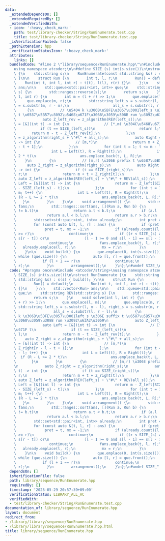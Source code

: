 ```yaml
---
data:
  _extendedDependsOn: []
  _extendedRequiredBy: []
  _extendedVerifiedWith:
  - icon: ':heavy_check_mark:'
    path: test/library-checker/String/RunEnumerate.test.cpp
    title: test/library-checker/String/RunEnumerate.test.cpp
  _isVerificationFailed: false
  _pathExtension: hpp
  _verificationStatusIcon: ':heavy_check_mark:'
  attributes:
    links: []
  bundledCode: "#line 2 \"library/sequence/RunEnumerate.hpp\"\n#include <atcoder/string>\n\
    using namespace atcoder;\n\n#define SIZE_(s) int(s.size())\n\nstruct RunEnumerate\
    \ {\n    std::string s;\n    RunEnumerate(const std::string &s) : s(s) { build();\
    \ }\n\n    struct Run {\n        int t, l, r;\n        Run() = default;\n    \
    \    Run(int t, int l, int r) : t(t), l(l), r(r) {}\n    };\n    std::vector<Run>\
    \ ans;\n\n    std::queue<std::pair<int, int>> que;\n    std::string REV(std::string\
    \ s) {\n        std::ranges::reverse(s);\n        return s;\n    }\n    void solve(int\
    \ l, int r) {\n        int m = (l + r) >> 1;\n        que.emplace(l, m);\n   \
    \     que.emplace(m, r);\n        std::string left_s = s.substr(l, m - l), right_s\
    \ = s.substr(m, r - m),\n                    all_s = s.substr(l, r - l);\n   \
    \     {\n            // \u5404 k \u306B\u5BFE\u3057\u3001left_s \u306E suffix\
    \ t \u6587\u5B57\u3092\u5468\u671F\u3068\u3059\u308B run \u3092\u63A2\u3059\n\
    \            auto Z_left_rev = z_algorithm(REV(left_s));\n            auto Left\
    \ = [&](int t) -> int {\n                // [*,m) \u304C\u5468\u671F t\n     \
    \           if (t == SIZE_(left_s))\n                    return l;\n         \
    \       return m - t - Z_left_rev[t];\n            };\n            auto Z_right\
    \ = z_algorithm(right_s + \"#\" + all_s);\n            auto Right = [&](int t)\
    \ -> int {\n                // [m,*)\n                return m + Z_right[r - l\
    \ - t + 1];\n            };\n            for (int t = 1; t <= m - l; t++) {\n\
    \                int L = Left(t), R = Right(t);\n                if (R - L >=\
    \ 2 * t)\n                    ans.emplace_back(t, L, R);\n            }\n    \
    \    }\n        {\n            // [m,r) \u306E prefix t \u6587\u5B57\n       \
    \     auto Z_right = z_algorithm(right_s);\n            auto Right = [&](int t)\
    \ -> int {\n                if (t == SIZE_(right_s))\n                    return\
    \ r;\n                return m + t + Z_right[t];\n            };\n           \
    \ auto Z_left = z_algorithm(REV(left_s) + \"#\" + REV(all_s));\n            auto\
    \ Left = [&](int t) -> int {\n                return m - Z_left[SIZE_(Z_left)\
    \ - SIZE_(left_s) - t];\n            };\n            for (int t = 1; t <= r -\
    \ m; t++) {\n                int L = Left(t), R = Right(t);\n                if\
    \ (R - L >= 2 * t)\n                    ans.emplace_back(t, L, R);\n         \
    \   }\n        }\n    }\n\n    void arrangement() {\n        std::vector<Run>\
    \ fans;\n        std::ranges::sort(ans, [](Run a, Run b) {\n            if (a.t\
    \ != b.t)\n                return a.t < b.t;\n            if (a.l != b.l)\n  \
    \              return a.l < b.l;\n            return a.r > b.r;\n        });\n\
    \        std::set<std::pair<int, int>> already;\n        int pret = -1, mx;\n\
    \        for (const auto &[t, l, r] : ans) {\n            if (pret != t)\n   \
    \             pret = t, mx = -1;\n            if (already.count({l, r}) || mx\
    \ >= r)\n                continue;\n            if ((r < SIZE_(s) and s[r] ==\
    \ s[r - t]) or\n                (l - 1 >= 0 and s[l - 1] == s[l - 1 + t]))\n \
    \               continue;\n            fans.emplace_back(t, l, r);\n         \
    \   already.emplace(l, r);\n            mx = r;\n        }\n        ans = fans;\n\
    \    }\n\n    void build() {\n        que.emplace(0, int(s.size()));\n       \
    \ while (que.size()) {\n            auto [l, r] = que.front();\n            que.pop();\n\
    \            if (l + 1 == r)\n                continue;\n            solve(l,\
    \ r);\n        }\n        arrangement();\n    }\n};\n#undef SIZE_\n"
  code: "#pragma once\n#include <atcoder/string>\nusing namespace atcoder;\n\n#define\
    \ SIZE_(s) int(s.size())\n\nstruct RunEnumerate {\n    std::string s;\n    RunEnumerate(const\
    \ std::string &s) : s(s) { build(); }\n\n    struct Run {\n        int t, l, r;\n\
    \        Run() = default;\n        Run(int t, int l, int r) : t(t), l(l), r(r)\
    \ {}\n    };\n    std::vector<Run> ans;\n\n    std::queue<std::pair<int, int>>\
    \ que;\n    std::string REV(std::string s) {\n        std::ranges::reverse(s);\n\
    \        return s;\n    }\n    void solve(int l, int r) {\n        int m = (l\
    \ + r) >> 1;\n        que.emplace(l, m);\n        que.emplace(m, r);\n       \
    \ std::string left_s = s.substr(l, m - l), right_s = s.substr(m, r - m),\n   \
    \                 all_s = s.substr(l, r - l);\n        {\n            // \u5404\
    \ k \u306B\u5BFE\u3057\u3001left_s \u306E suffix t \u6587\u5B57\u3092\u5468\u671F\
    \u3068\u3059\u308B run \u3092\u63A2\u3059\n            auto Z_left_rev = z_algorithm(REV(left_s));\n\
    \            auto Left = [&](int t) -> int {\n                // [*,m) \u304C\u5468\
    \u671F t\n                if (t == SIZE_(left_s))\n                    return\
    \ l;\n                return m - t - Z_left_rev[t];\n            };\n        \
    \    auto Z_right = z_algorithm(right_s + \"#\" + all_s);\n            auto Right\
    \ = [&](int t) -> int {\n                // [m,*)\n                return m +\
    \ Z_right[r - l - t + 1];\n            };\n            for (int t = 1; t <= m\
    \ - l; t++) {\n                int L = Left(t), R = Right(t);\n              \
    \  if (R - L >= 2 * t)\n                    ans.emplace_back(t, L, R);\n     \
    \       }\n        }\n        {\n            // [m,r) \u306E prefix t \u6587\u5B57\
    \n            auto Z_right = z_algorithm(right_s);\n            auto Right = [&](int\
    \ t) -> int {\n                if (t == SIZE_(right_s))\n                    return\
    \ r;\n                return m + t + Z_right[t];\n            };\n           \
    \ auto Z_left = z_algorithm(REV(left_s) + \"#\" + REV(all_s));\n            auto\
    \ Left = [&](int t) -> int {\n                return m - Z_left[SIZE_(Z_left)\
    \ - SIZE_(left_s) - t];\n            };\n            for (int t = 1; t <= r -\
    \ m; t++) {\n                int L = Left(t), R = Right(t);\n                if\
    \ (R - L >= 2 * t)\n                    ans.emplace_back(t, L, R);\n         \
    \   }\n        }\n    }\n\n    void arrangement() {\n        std::vector<Run>\
    \ fans;\n        std::ranges::sort(ans, [](Run a, Run b) {\n            if (a.t\
    \ != b.t)\n                return a.t < b.t;\n            if (a.l != b.l)\n  \
    \              return a.l < b.l;\n            return a.r > b.r;\n        });\n\
    \        std::set<std::pair<int, int>> already;\n        int pret = -1, mx;\n\
    \        for (const auto &[t, l, r] : ans) {\n            if (pret != t)\n   \
    \             pret = t, mx = -1;\n            if (already.count({l, r}) || mx\
    \ >= r)\n                continue;\n            if ((r < SIZE_(s) and s[r] ==\
    \ s[r - t]) or\n                (l - 1 >= 0 and s[l - 1] == s[l - 1 + t]))\n \
    \               continue;\n            fans.emplace_back(t, l, r);\n         \
    \   already.emplace(l, r);\n            mx = r;\n        }\n        ans = fans;\n\
    \    }\n\n    void build() {\n        que.emplace(0, int(s.size()));\n       \
    \ while (que.size()) {\n            auto [l, r] = que.front();\n            que.pop();\n\
    \            if (l + 1 == r)\n                continue;\n            solve(l,\
    \ r);\n        }\n        arrangement();\n    }\n};\n#undef SIZE_"
  dependsOn: []
  isVerificationFile: false
  path: library/sequence/RunEnumerate.hpp
  requiredBy: []
  timestamp: '2025-05-29 20:57:39+09:00'
  verificationStatus: LIBRARY_ALL_AC
  verifiedWith:
  - test/library-checker/String/RunEnumerate.test.cpp
documentation_of: library/sequence/RunEnumerate.hpp
layout: document
redirect_from:
- /library/library/sequence/RunEnumerate.hpp
- /library/library/sequence/RunEnumerate.hpp.html
title: library/sequence/RunEnumerate.hpp
---
```

